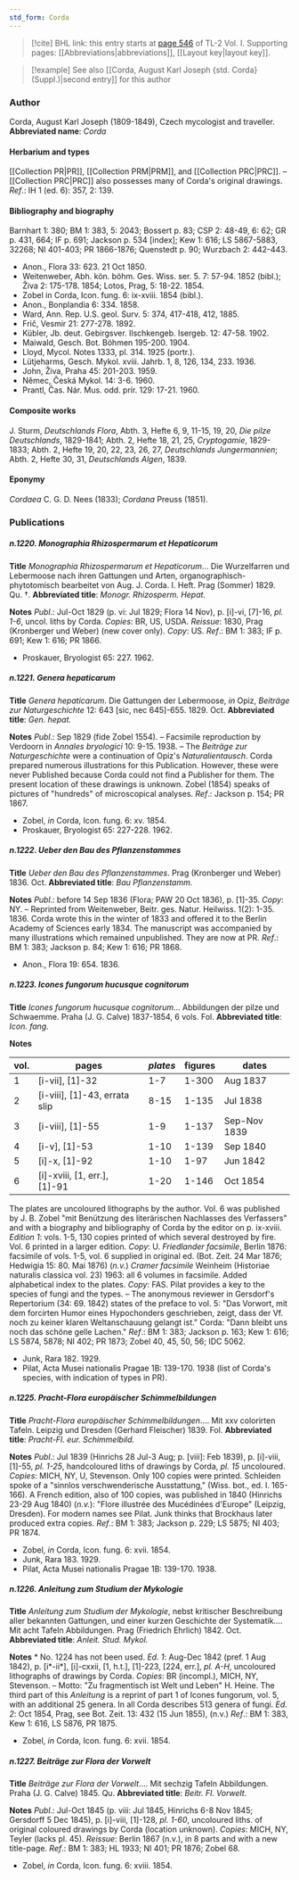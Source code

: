 ```yaml
---
std_form: Corda
---
```


> [!cite] BHL link: this entry starts at [page 546](https://www.biodiversitylibrary.org/page/33120677) of TL-2 Vol. I.
> Supporting pages: [[Abbreviations|abbreviations]], [[Layout key|layout key]].

> [!example] See also [[Corda, August Karl Joseph {std. Corda} (Suppl.)|second entry]] for this author

### Author

Corda, August Karl Joseph (1809-1849), Czech mycologist and traveller. 
**Abbreviated name**: *Corda*

#### Herbarium and types

[[Collection PR|PR]], [[Collection PRM|PRM]], and [[Collection PRC|PRC]]. – [[Collection PRC|PRC]] also possesses many of Corda's original drawings.
*Ref*.: IH 1 (ed. 6): 357, 2: 139.

#### Bibliography and biography

Barnhart 1: 380; BM 1: 383, 5: 2043; Bossert p. 83; CSP 2: 48-49, 6: 62; GR p. 431, 664; IF p. 691; Jackson p. 534 \[index\]; Kew 1: 616; LS 5867-5883, 32268; NI 401-403; PR 1866-1876; Quenstedt p. 90; Wurzbach 2: 442-443.
- Anon., Flora 33: 623. 21 Oct 1850.
- Weitenweber, Abh. kön. böhm. Ges. Wiss. ser. 5. 7: 57-94. 1852 (bibl.); Živa 2: 175-178. 1854; Lotos, Prag, 5: 18-22. 1854.
- Zobel in Corda, Icon. fung. 6: ix-xviii. 1854 (bibl.).
- Anon., Bonplandia 6: 334. 1858.
- Ward, Ann. Rep. U.S. geol. Surv. 5: 374, 417-418, 412, 1885.
- Frič, Vesmir 21: 277-278. 1892.
- Kübler, Jb. deut. Gebirgsver. Ilschkengeb. Isergeb. 12: 47-58. 1902.
- Maiwald, Gesch. Bot. Böhmen 195-200. 1904.
- Lloyd, Mycol. Notes 1333, pl. 314. 1925 (portr.).
- Lütjeharms, Gesch. Mykol. xviii. Jahrb. 1, 8, 126, 134, 233. 1936.
- John, Živa, Praha 45: 201-203. 1959.
- Němec, Česká Mykol. 14: 3-6. 1960.
- Prantl, Čas. Nár. Mus. odd. prír. 129: 17-21. 1960.

#### Composite works

J. Sturm, *Deutschlands Flora*, Abth. 3, Hefte 6, 9, 11-15, 19, 20, *Die pilze Deutschlands*, 1829-1841; Abth. 2, Hefte 18, 21, 25, *Cryptogamie*, 1829-1833; Abth. 2, Hefte 19, 20, 22, 23, 26, 27, *Deutschlands Jungermannien*; Abth. 2, Hefte 30, 31, *Deutschlands Algen*, 1839.

#### Eponymy

*Cordaea* C. G. D. Nees (1833); *Cordana* Preuss (1851).

### Publications

##### n.1220. Monographia Rhizospermarum et Hepaticorum

**Title**
*Monographia Rhizospermarum et Hepaticorum*... Die Wurzelfarren und Lebermoose nach ihren Gattungen und Arten, organographisch-phytotomisch bearbeitet von Aug. J. Corda. I. Heft. Prag (Sommer) 1829. Qu. †.
**Abbreviated title**: *Monogr. Rhizosperm. Hepat.*

**Notes**
*Publ*.: Jul-Oct 1829 (p. vi: Jul 1829; Flora 14 Nov), p. \[i\]-vi, \[7\]-16, *pl. 1-6*, uncol. liths by Corda. *Copies*: BR, US, USDA.
*Reissue*: 1830, Prag (Kronberger und Weber) (new cover only). *Copy*: US.
*Ref*.: BM 1: 383; IF p. 691; Kew 1: 616; PR 1866.
- Proskauer, Bryologist 65: 227. 1962.

##### n.1221. Genera hepaticarum

**Title**
*Genera hepaticarum*. Die Gattungen der Lebermoose, *in* Opiz, *Beiträge zur Naturgeschichte* 12: 643 \[sic, nec 645\]-655. 1829. Oct.
**Abbreviated title**: *Gen. hepat.*

**Notes**
*Publ*.: Sep 1829 (fide Zobel 1554). – Facsimile reproduction by Verdoorn in *Annales bryologici* 10: 9-15. 1938. – The *Beiträge zur Naturgeschichte* were a continuation of Opiz's *Naturalientausch*. Corda prepared numerous illustrations for this Publication. However, these were never Published because Corda could not find a Publisher for them. The present location of these drawings is unknown. Zobel (1854) speaks of pictures of "hundreds" of microscopical analyses.
*Ref*.: Jackson p. 154; PR 1867.
- Zobel, *in* Corda, Icon. fung. 6: xv. 1854.
- Proskauer, Bryologist 65: 227-228. 1962.

##### n.1222. Ueber den Bau des Pflanzenstammes

**Title**
*Ueber den Bau des Pflanzenstammes*. Prag (Kronberger und Weber) 1836. Oct.
**Abbreviated title**: *Bau Pflanzenstamm.*

**Notes**
*Publ*.: before 14 Sep 1836 (Flora; PAW 20 Oct 1836), p. \[1\]-35. *Copy*: NY. – Reprinted from Weitenweber, Beitr. ges. Natur. Heilwiss. 1(2): 1-35. 1836. Corda wrote this in the winter of 1833 and offered it to the Berlin Academy of Sciences early 1834. The manuscript was accompanied by many illustrations which remained unpublished. They are now at PR.
*Ref*.: BM 1: 383; Jackson p. 84; Kew 1: 616; PR 1868.
- Anon., Flora 19: 654. 1836.

##### n.1223. Icones fungorum hucusque cognitorum

**Title**
*Icones fungorum hucusque cognitorum*... Abbildungen der pilze und Schwaemme. Praha (J. G. Calve) 1837-1854, 6 vols. Fol.
**Abbreviated title**: *Icon. fang.*

**Notes**

|vol.	|pages	|*plates*	|figures	|dates|
|---	|---	|---	|---	|---	|
|1	|\[i-vii\], \[1\]-32	|1-7	|1-300	|Aug 1837|
|2	|\[i-viii\], \[1\]-43, errata slip	|8-15	|1-135	|Jul 1838|
|3	|\[i-viii\], \[1\]-55	|1-9	|1-137	|Sep-Nov 1839|
|4	|\[i-v\], \[1\]-53	|1-10	|1-139	|Sep 1840|
|5	|\[i\]-x, \[1\]-92	|1-10	|1-97	|Jun 1842|
|6	|\[i\]-xviii, \[1, err.\], \[1\]-91	|1-20	|1-146	|Oct 1854|

The plates are uncoloured lithographs by the author. Vol. 6 was published by J. B. Zobel "mit Benützung des literärischen Nachlasses des Verfassers" and with a biography and bibliography of Corda by the editor on p. ix-xviii.
*Edition 1*: vols. 1-5, 130 copies printed of which several destroyed by fire. Vol. 6 printed in a larger edition. *Copy*: U.
*Friedlander facsimile*, Berlin 1876: facsimile of vols. 1-5, vol. 6 supplied in original ed. (Bot. Zeit. 24 Mar 1876; Hedwigia 15: 80. Mai 1876) (*n.v.*)
*Cramer facsimile* Weinheim (Historiae naturalis classica vol. 23) 1963: all 6 volumes in facsimile. Added alphabetical index to the plates. *Copy*: FAS.
Pilat provides a key to the species of fungi and the types. – The anonymous reviewer in Gersdorf's Repertorium (34: 69. 1842) states of the preface to vol. 5: "Das Vorwort, mit dem forcirten Humor eines Hypochonders geschrieben, zeigt, dass der Vf. noch zu keiner klaren Weltanschauung gelangt ist." Corda: "Dann bleibt uns noch das schöne gelle Lachen."
*Ref*.: BM 1: 383; Jackson p. 163; Kew 1: 616; LS 5874, 5878; NI 402; PR 1873; Zobel 40, 45, 50, 56; IDC 5062.
- Junk, Rara 182. 1929.
- Pilat, Acta Musei nationalis Pragae 1B: 139-170. 1938 (list of Corda's species, with indication of types in PR).

##### n.1225. Pracht-Flora europäischer Schimmelbildungen

**Title**
*Pracht-Flora europäischer Schimmelbildungen*.... Mit xxv colorirten Tafeln. Leipzig und Dresden (Gerhard Fleischer) 1839. Fol.
**Abbreviated title**: *Pracht-Fl. eur. Schimmelbild.*

**Notes**
*Publ*.: Jul 1839 (Hinrichs 28 Jul-3 Aug; p. \[viii\]: Feb 1839), p. \[i\]-viii, \[1\]-55, *pl. 1-25*, handcoloured liths of drawings by Corda, *pl. 15* uncoloured. *Copies*: MICH, NY, U, Stevenson. Only 100 copies were printed. Schleiden spoke of a "sinnlos verschwenderische Ausstattung," (Wiss. bot., ed. I. 165-166). A French edition, also of 100 copies, was published in 1840 (Hinrichs 23-29 Aug 1840) (*n.v.*): "Flore illustrée des Mucédinées d'Europe" (Leipzig, Dresden). For modern names see Pilat. Junk thinks that Brockhaus later produced extra copies.
*Ref*.: BM 1: 383; Jackson p. 229; LS 5875; NI 403; PR 1874.
- Zobel, *in* Corda, Icon. fung. 6: xvii. 1854.
- Junk, Rara 183. 1929.
- Pilat, Acta Musei nationalis Pragae 1B: 139-170. 1938.

##### n.1226. Anleitung zum Studium der Mykologie

**Title**
*Anleitung zum Studium der Mykologie*, nebst kritischer Beschreibung aller bekannten Gattungen, und einer kurzen Geschichte der Systematik.... Mit acht Tafeln Abbildungen. Prag (Friedrich Ehrlich) 1842. Oct.
**Abbreviated title**: *Anleit. Stud. Mykol.*

**Notes**
\* No. 1224 has not been used.
*Ed. 1*: Aug-Dec 1842 (pref. 1 Aug 1842), p. \[i\*-ii\*\], \[i\]-cxxii, \[1, h.t.\], \[1\]-223, \[224, err.\], *pl. A-H*, uncoloured lithographs of drawings by Corda. *Copies*: BR (incompl.), MICH, NY, Stevenson. – Motto: "Zu fragmentisch ist Welt und Leben" H. Heine. The third part of this *Anleitung* is a reprint of part 1 of Icones fungorum, vol. 5, with an additional 25 genera. In all Corda describes 513 genera of fungi.
*Ed. 2*: Oct 1854, Prag, see Bot. Zeit. 13: 432 (15 Jun 1855), (n.v.)
*Ref*.: BM 1: 383, Kew 1: 616, LS 5876, PR 1875.
- Zobel, *in* Corda, Icon. fung. 6: xvii. 1854.

##### n.1227. Beiträge zur Flora der Vorwelt

**Title**
*Beiträge zur Flora der Vorwelt*.... Mit sechzig Tafeln Abbildungen. Praha (J. G. Calve) 1845. Qu.
**Abbreviated title**: *Beitr. Fl. Vorwelt*.

**Notes**
*Publ*.: Jul-Oct 1845 (p. viii: Jul 1845, Hinrichs 6-8 Nov 1845; Gersdorff 5 Dec 1845), p. \[i\]-viii, \[1\]-128, *pl. 1-60*, uncoloured liths. of original coloured drawings by Corda (location unknown). *Copies*: MICH, NY, Teyler (lacks pl. 45).
*Reissue*: Berlin 1867 (n.v.), in 8 parts and with a new title-page.
*Ref*.: BM 1: 383; HL 1933; NI 401; PR 1876; Zobel 68.
- Zobel, *in* Corda, Icon. fung. 6: xviii. 1854.

